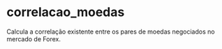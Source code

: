 # correlacao_moedas
Calcula a correlação existente entre os pares de moedas negociados no mercado de Forex.

